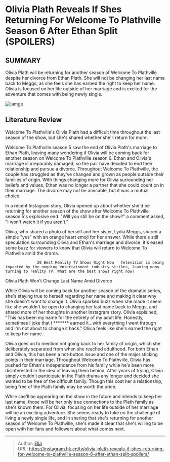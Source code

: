 # Olivia Plath Reveals If Shes Returning For Welcome To Plathville Season 6 After Ethan Split (SPOILERS)


## SUMMARY 



  Olivia Plath will be returning for another season of Welcome To Plathville despite her divorce from Ethan Plath.   She will not be changing her last name back to Meggs, as she feels she has earned the right to keep her name.   Olivia is focused on her life outside of her marriage and is excited for the adventure that comes with being newly single.  

![iamge](https://static1.srcdn.com/wordpress/wp-content/uploads/2023/12/olivia-plath-reveals-if-she-s-returning-for-welcome-to-plathville-season-6-after-ethan-split-spoilers.jpg)

## Literature Review
Welcome To Plathville&#39;s Olivia Plath had a difficult time throughout the last season of the show, but she&#39;s shared whether she&#39;ll return for more.




Welcome To Plathville season 5 saw the end of Olivia Plath&#39;s marriage to Ethan Plath, leaving many wondering if Olivia will be coming back for another season on Welcome To Plathville season 6. Ethan and Olivia&#39;s marriage is irreparably damaged, so the pair have decided to end their relationship and pursue a divorce. Throughout Welcome To Plathville, the couple has struggled as they&#39;ve changed and grown as people outside their families of origin. With things changing more for Olivia surrounding her beliefs and values, Ethan was no longer a partner that she could count on in their marriage. The divorce may not be amicable, but it was a mutual choice.




In a recent Instagram story, Olivia opened up about whether she&#39;d be returning for another season of the show after Welcome To Plathville season 5&#39;s explosive end. &#34;Will you still be on the show?&#34; a comment asked, &#34;I won&#39;t watch it if you aren&#39;t.&#34; 

          

Olivia, who shared a photo of herself and her sister, Lydia Meggs, shared a simple &#34;yes&#34; with an orange heart emoji for her answer. While there&#39;s still speculation surrounding Olivia and Ethan&#39;s marriage and divorce, it&#39;s eased some buzz for viewers to know that Olivia will return to Welcome To Plathville amid the drama.

                  20 Best Reality TV Shows Right Now   Television is being impacted by the ongoing entertainment industry strikes, leaving many turning to reality TV. What are the best shows right now?    





 Olivia Plath Won’t Change Last Name Amid Divorce 
          

While Olivia will be coming back for another season of the dramatic series, she&#39;s staying true to herself regarding her name and making it clear why she doesn&#39;t want to change it. Olivia sparked buzz when she made it seem like she wouldn&#39;t be open to changing her last name back to Meggs, and shared more of her thoughts in another Instagram story. Olivia explained, &#34;This has been my name for the entirety of my adult life. Honestly, sometimes I joke that I ******* earned it...with everything I went through and I&#39;m not about to change it back.&#34; Olivia feels like she&#39;s earned the right to keep her name.


 




Olivia goes on to mention not going back to her family of origin, which she deliberately separated from when she reached adulthood. For both Ethan and Olivia, this has been a hot-button issue and one of the major sticking points in their marriage. Throughout Welcome To Plathville, Olivia has pushed for Ethan&#39;s independence from his family while he&#39;s been more disinterested in the idea of leaving them behind. After years of trying, Olivia simply couldn&#39;t participate in the Plath drama any longer and decided she wanted to be free of the difficult family. Though this cost her a relationship, being free of the Plath family may be worth the price.

While she&#39;ll be appearing on the show in the future and intends to keep her last name, those will be her only true connections to the Plath family as she&#39;s known them. For Olivia, focusing on her life outside of her marriage will be an exciting adventure. She seems ready to take on the challenge of living a newly single life, and in sharing that she&#39;s returning for another season of Welcome To Plathville, she&#39;s made it clear that she&#39;s willing to be open with her fans and followers about what comes next.






---

> Author: [Ella](https://instagram.hk.cn/)  
> URL: https://instagram.hk.cn/tv/olivia-plath-reveals-if-shes-returning-for-welcome-to-plathville-season-6-after-ethan-split-spoilers/  

